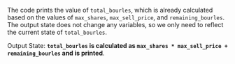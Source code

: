 The code prints the value of `total_bourles`, which is already calculated based on the values of `max_shares`, `max_sell_price`, and `remaining_bourles`. The output state does not change any variables, so we only need to reflect the current state of `total_bourles`.

Output State: **`total_bourles` is calculated as `max_shares * max_sell_price + remaining_bourles` and is printed**.